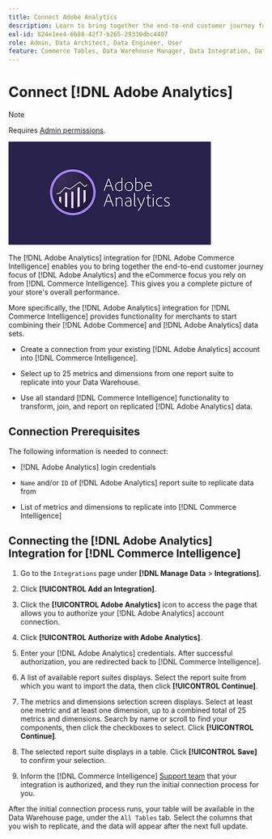 ```yaml
---
title: Connect Adobe Analytics
description: Learn to bring together the end-to-end customer journey focus of [!DNL Adobe Analytics] and the eCommerce focus you rely on from [!DNL Commerce Intelligence].
exl-id: 824e1ee4-6b88-42f7-b265-29330dbc4407
role: Admin, Data Architect, Data Engineer, User
feature: Commerce Tables, Data Warehouse Manager, Data Integration, Data Import/Export
---
```

# Connect [!DNL Adobe Analytics]

>[!NOTE]
>
>Requires [Admin permissions](../../../administrator/user-management/user-management.md).

![](../../../assets/adobe-analytic-slogo.png)

The [!DNL Adobe Analytics] integration for [!DNL Adobe Commerce Intelligence] enables you to bring together the end-to-end customer journey focus of [!DNL Adobe Analytics] and the eCommerce focus you rely on from [!DNL Commerce Intelligence]. This gives you a complete picture of your store's overall performance.

More specifically, the [!DNL Adobe Analytics] integration for [!DNL Commerce Intelligence] provides functionality for merchants to start combining their [!DNL Adobe Commerce] and [!DNL Adobe Analytics] data sets.

- Create a connection from your existing [!DNL Adobe Analytics] account into [!DNL Commerce Intelligence].

- Select up to 25 metrics and dimensions from one report suite to replicate into your Data Warehouse.

- Use all standard [!DNL Commerce Intelligence] functionality to transform, join, and report on replicated [!DNL Adobe Analytics] data.

## Connection Prerequisites

The following information is needed to connect:

- [!DNL Adobe Analytics] login credentials

- `Name` and/or `ID` of [!DNL Adobe Analytics] report suite to replicate data from

- List of metrics and dimensions to replicate into [!DNL Commerce Intelligence]

## Connecting the [!DNL Adobe Analytics] Integration for [!DNL Commerce Intelligence]

1. Go to the `Integrations` page under **[!DNL Manage Data** > **Integrations]**.

1. Click **[!UICONTROL Add an Integration]**.

1. Click the **[!UICONTROL Adobe Analytics]** icon to access the page that allows you to authorize your [!DNL Adobe Analytics] account connection.

1. Click **[!UICONTROL Authorize with Adobe Analytics]**.

1. Enter your [!DNL Adobe Analytics] credentials. After successful authorization, you are redirected back to [!DNL Commerce Intelligence].

1. A list of available report suites displays. Select the report suite from which you want to import the data, then click **[!UICONTROL Continue]**.

1. The metrics and dimensions selection screen displays. Select at least one metric and at least one dimension, up to a combined total of 25 metrics and dimensions. Search by name or scroll to find your components, then click the checkboxes to select. Click **[!UICONTROL Continue]**.

1. The selected report suite displays in a table. Click **[!UICONTROL Save]** to confirm your selection.

1. Inform the [!DNL Commerce Intelligence] [Support team](https://experienceleague.adobe.com/docs/commerce-knowledge-base/kb/troubleshooting/miscellaneous/mbi-service-policies.html) that your integration is authorized, and they run the initial connection process for you.

After the initial connection process runs, your table will be available in the Data Warehouse page, under the `All Tables` tab. Select the columns that you wish to replicate, and the data will appear after the next full update.
